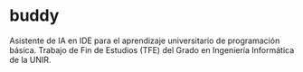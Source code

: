 # buddy
Asistente de IA en IDE para el aprendizaje universitario de programación básica. Trabajo de Fin de Estudios (TFE) del Grado en Ingeniería Informática de la UNIR.
